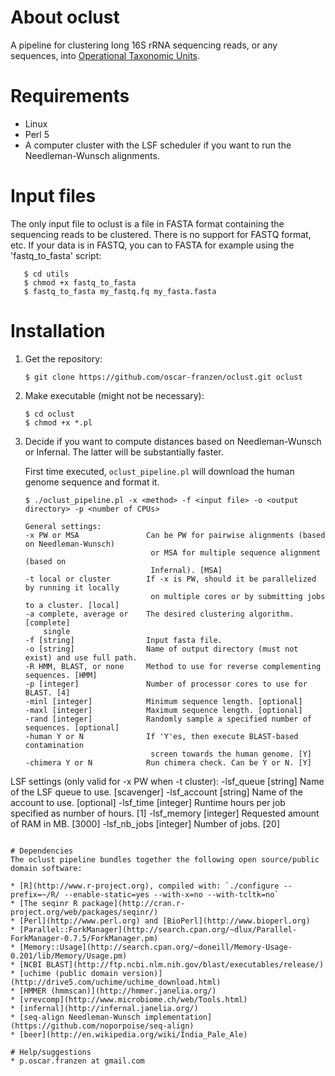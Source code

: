 # About oclust
A pipeline for clustering long 16S rRNA sequencing reads, or any sequences, into
[Operational Taxonomic Units](http://en.wikipedia.org/wiki/Operational_taxonomic_unit).

# Requirements
* Linux
* Perl 5
* A computer cluster with the LSF scheduler if you want to run the Needleman-Wunsch alignments.

# Input files
The only input file to oclust is a file in FASTA format containing the sequencing reads to be
clustered. There is no support for FASTQ format, etc. If your data is in FASTQ, you can to FASTA
for example using the 'fastq_to_fasta' script:

```
   $ cd utils
   $ chmod +x fastq_to_fasta
   $ fastq_to_fasta my_fastq.fq my_fasta.fasta
```

# Installation
1. Get the repository:

   `$ git clone https://github.com/oscar-franzen/oclust.git oclust`

2. Make executable (might not be necessary):

   ```
   $ cd oclust
   $ chmod +x *.pl
   ```

3. Decide if you want to compute distances based on Needleman-Wunsch or Infernal. The latter will
   be substantially faster.

   First time executed, `oclust_pipeline.pl` will download the human genome sequence and
   format it.

   ```
   $ ./oclust_pipeline.pl -x <method> -f <input file> -o <output directory> -p <number of CPUs>

   General settings:
   -x PW or MSA               Can be PW for pairwise alignments (based on Needleman-Wunsch)
                               or MSA for multiple sequence alignment (based on
                               Infernal). [MSA]
   -t local or cluster        If -x is PW, should it be parallelized by running it locally
                               on multiple cores or by submitting jobs to a cluster. [local]
   -a complete, average or    The desired clustering algorithm. [complete]
       single    
   -f [string]                Input fasta file.
   -o [string]                Name of output directory (must not exist) and use full path.
   -R HMM, BLAST, or none     Method to use for reverse complementing sequences. [HMM]
   -p [integer]               Number of processor cores to use for BLAST. [4]
   -minl [integer]            Minimum sequence length. [optional]
   -maxl [integer]            Maximum sequence length. [optional]
   -rand [integer]            Randomly sample a specified number of sequences. [optional]
   -human Y or N              If 'Y'es, then execute BLAST-based contamination
                               screen towards the human genome. [Y]
   -chimera Y or N            Run chimera check. Can be Y or N. [Y]

  LSF settings (only valid for -x PW when -t cluster):
   -lsf_queue [string]       Name of the LSF queue to use. [scavenger]
   -lsf_account [string]     Name of the account to use. [optional]
   -lsf_time [integer]       Runtime hours per job specified as number of hours. [1]
   -lsf_memory [integer]     Requested amount of RAM in MB. [3000]
   -lsf_nb_jobs [integer]    Number of jobs. [20]
   ```

# Dependencies
The oclust pipeline bundles together the following open source/public domain software:

* [R](http://www.r-project.org), compiled with: `./configure --prefix=~/R/ --enable-static=yes --with-x=no --with-tcltk=no`
* [The seqinr R package](http://cran.r-project.org/web/packages/seqinr/)
* [Perl](http://www.perl.org) and [BioPerl](http://www.bioperl.org)
* [Parallel::ForkManager](http://search.cpan.org/~dlux/Parallel-ForkManager-0.7.5/ForkManager.pm)
* [Memory::Usage](http://search.cpan.org/~doneill/Memory-Usage-0.201/lib/Memory/Usage.pm)
* [NCBI BLAST](http://ftp.ncbi.nlm.nih.gov/blast/executables/release/)
* [uchime (public domain version)](http://drive5.com/uchime/uchime_download.html)
* [HMMER (hmmscan)](http://hmmer.janelia.org/)
* [vrevcomp](http://www.microbiome.ch/web/Tools.html)
* [infernal](http://infernal.janelia.org/)
* [seq-align Needleman-Wunsch implementation](https://github.com/noporpoise/seq-align)
* [beer](http://en.wikipedia.org/wiki/India_Pale_Ale)

# Help/suggestions
* p.oscar.franzen at gmail.com
